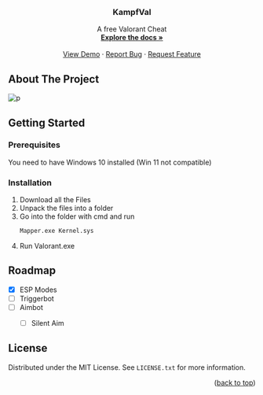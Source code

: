 
<a name="readme-top"></a>






<br />
<div align="center">
  <a href="https://github.com/KampfCheats/Free-Val-Cheat>
    <img src="images/logo.png" alt="Logo" width="80" height="80">
  </a>

<h3 align="center">KampfVal</h3>

  <p align="center">
    A free Valorant Cheat
    <br />
    <a href="https://github.com/KampfCheats/Free-Val-Cheat"><strong>Explore the docs »</strong></a>
    <br />
    <br />
    <a href="https://github.com/KampfCheats/Free-Val-Cheat">View Demo</a>
    ·
    <a href="https://github.com/KampfCheats/Free-Val-Cheat/issues">Report Bug</a>
    ·
    <a href="https://github.com/KampfCheats/Free-Val-Cheat/issues">Request Feature</a>
  </p>
</div>






<!-- ABOUT THE PROJECT -->
## About The Project

![p](https://cdn.discordapp.com/attachments/1013421215106465883/1025528247242477668/unknown.png)





<!-- GETTING STARTED -->
## Getting Started

### Prerequisites

You need to have Windows 10 installed (Win 11 not compatible)



### Installation

1. Download all the Files
2. Unpack the files into a folder
3. Go into the folder with cmd and run
   ```sh
   Mapper.exe Kernel.sys
   ```
4. Run Valorant.exe





## Roadmap

- [X] ESP Modes
- [ ] Triggerbot
- [ ] Aimbot
    - [ ] Silent Aim








<!-- LICENSE -->
## License

Distributed under the MIT License. See `LICENSE.txt` for more information.

<p align="right">(<a href="#readme-top">back to top</a>)</p>





<!-- MARKDOWN LINKS & IMAGES -->
<!-- https://www.markdownguide.org/basic-syntax/#reference-style-links -->
[contributors-shield]: https://img.shields.io/github/contributors/github_username/repo_name.svg?style=for-the-badge
[contributors-url]: https://github.com/github_username/repo_name/graphs/contributors
[forks-shield]: https://img.shields.io/github/forks/github_username/repo_name.svg?style=for-the-badge
[forks-url]: https://github.com/github_username/repo_name/network/members
[stars-shield]: https://img.shields.io/github/stars/github_username/repo_name.svg?style=for-the-badge
[stars-url]: https://github.com/github_username/repo_name/stargazers
[issues-shield]: https://img.shields.io/github/issues/github_username/repo_name.svg?style=for-the-badge
[issues-url]: https://github.com/github_username/repo_name/issues
[license-shield]: https://img.shields.io/github/license/github_username/repo_name.svg?style=for-the-badge
[license-url]: https://github.com/github_username/repo_name/blob/master/LICENSE.txt
[linkedin-shield]: https://img.shields.io/badge/-LinkedIn-black.svg?style=for-the-badge&logo=linkedin&colorB=555
[linkedin-url]: https://linkedin.com/in/linkedin_username
[product-screenshot]: images/screenshot.png
[Next.js]: https://img.shields.io/badge/next.js-000000?style=for-the-badge&logo=nextdotjs&logoColor=white
[Next-url]: https://nextjs.org/
[React.js]: https://img.shields.io/badge/React-20232A?style=for-the-badge&logo=react&logoColor=61DAFB
[React-url]: https://reactjs.org/
[Vue.js]: https://img.shields.io/badge/Vue.js-35495E?style=for-the-badge&logo=vuedotjs&logoColor=4FC08D
[Vue-url]: https://vuejs.org/
[Angular.io]: https://img.shields.io/badge/Angular-DD0031?style=for-the-badge&logo=angular&logoColor=white
[Angular-url]: https://angular.io/
[Svelte.dev]: https://img.shields.io/badge/Svelte-4A4A55?style=for-the-badge&logo=svelte&logoColor=FF3E00
[Svelte-url]: https://svelte.dev/
[Laravel.com]: https://img.shields.io/badge/Laravel-FF2D20?style=for-the-badge&logo=laravel&logoColor=white
[Laravel-url]: https://laravel.com
[Bootstrap.com]: https://img.shields.io/badge/Bootstrap-563D7C?style=for-the-badge&logo=bootstrap&logoColor=white
[Bootstrap-url]: https://getbootstrap.com
[JQuery.com]: https://img.shields.io/badge/jQuery-0769AD?style=for-the-badge&logo=jquery&logoColor=white
[JQuery-url]: https://jquery.com 
